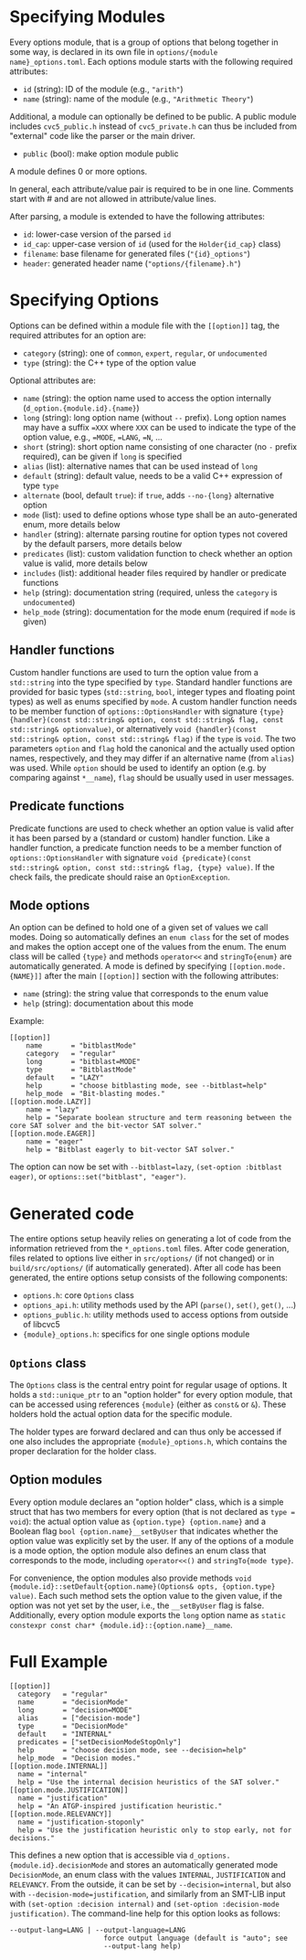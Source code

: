 Specifying Modules
==================

Every options module, that is a group of options that belong together in some
way, is declared in its own file in `options/{module name}_options.toml`. Each
options module starts with the following required attributes:

* `id` (string): ID of the module (e.g., `"arith"`)
* `name` (string): name of the module (e.g., `"Arithmetic Theory"`)

Additional, a module can optionally be defined to be public. A public module
includes `cvc5_public.h` instead of `cvc5_private.h` can thus be included from
"external" code like the parser or the main driver.

* `public` (bool): make option module public

A module defines 0 or more options.

In general, each attribute/value pair is required to be in one line. Comments
start with # and are not allowed in attribute/value lines.

After parsing, a module is extended to have the following attributes:

* `id`: lower-case version of the parsed `id`
* `id_cap`: upper-case version of `id` (used for the `Holder{id_cap}` class)
* `filename`: base filename for generated files (`"{id}_options"`)
* `header`: generated header name (`"options/{filename}.h"`)


Specifying Options
==================

Options can be defined within a module file with the `[[option]]` tag, the
required attributes for an option are:

* `category` (string): one of `common`, `expert`, `regular`, or `undocumented`
* `type` (string): the C++ type of the option value

Optional attributes are:

* `name` (string): the option name used to access the option internally
  (`d_option.{module.id}.{name}`)
* `long` (string): long option name (without `--` prefix). Long option names may
  have a suffix `=XXX` where `XXX` can be used to indicate the type of the
  option value, e.g., `=MODE`, `=LANG`, `=N`, ...
* `short` (string): short option name consisting of one character (no `-` prefix
  required), can be given if `long` is specified
* `alias` (list): alternative names that can be used instead of `long`
* `default` (string): default value, needs to be a valid C++ expression of type
  `type`
* `alternate` (bool, default `true`): if `true`, adds `--no-{long}` alternative
  option
* `mode` (list): used to define options whose type shall be an auto-generated
  enum, more details below
* `handler` (string): alternate parsing routine for option types not covered by
  the default parsers, more details below
* `predicates` (list): custom validation function to check whether an option
  value is valid, more details below
* `includes` (list): additional header files required by handler or predicate
  functions
* `help` (string): documentation string (required, unless the `category` is
  `undocumented`)
* `help_mode` (string): documentation for the mode enum (required if `mode` is
  given)


Handler functions
-----------------

Custom handler functions are used to turn the option value from a `std::string`
into the type specified by `type`. Standard handler functions are provided for
basic types (`std::string`, `bool`, integer types and floating point types) as
well as enums specified by `mode`. A custom handler function needs to be member
function of `options::OptionsHandler` with signature `{type} {handler}(const
std::string& option, const std::string& flag, const std::string& optionvalue)`,
or alternatively `void {handler}(const std::string& option, const std::string&
flag)` if the `type` is `void`. The two parameters `option` and `flag` hold the
canonical and the actually used option names, respectively, and they may differ
if an alternative name (from `alias`) was used. While `option` should be used to
identify an option (e.g. by comparing against `*__name`), `flag` should be
usually used in user messages.


Predicate functions
-------------------

Predicate functions are used to check whether an option value is valid after it
has been parsed by a (standard or custom) handler function. Like a handler
function, a predicate function needs to be a member function of
`options::OptionsHandler` with signature `void {predicate}(const std::string&
option, const std::string& flag, {type} value)`. If the check fails, the
predicate should raise an `OptionException`.


Mode options
------------

An option can be defined to hold one of a given set of values we call modes.
Doing so automatically defines an `enum class` for the set of modes and makes
the option accept one of the values from the enum. The enum class will be called
`{type}` and methods `operator<<` and `stringTo{enum}` are automatically
generated. A mode is defined by specifying `[[option.mode.{NAME}]]` after the
main `[[option]]` section with the following attributes:

* `name` (string): the string value that corresponds to the enum value
* `help` (string): documentation about this mode

Example:

    [[option]]
        name       = "bitblastMode"
        category   = "regular"
        long       = "bitblast=MODE"
        type       = "BitblastMode"
        default    = "LAZY"
        help       = "choose bitblasting mode, see --bitblast=help"
        help_mode  = "Bit-blasting modes."
    [[option.mode.LAZY]]
        name = "lazy"
        help = "Separate boolean structure and term reasoning between the core SAT solver and the bit-vector SAT solver."
    [[option.mode.EAGER]]
        name = "eager"
        help = "Bitblast eagerly to bit-vector SAT solver."

The option can now be set with `--bitblast=lazy`, `(set-option :bitblast
eager)`, or `options::set("bitblast", "eager")`.


Generated code
==============

The entire options setup heavily relies on generating a lot of code from the
information retrieved from the `*_options.toml` files. After code generation,
files related to options live either in `src/options/` (if not changed) or in
`build/src/options/` (if automatically generated). After all code has been
generated, the entire options setup consists of the following components:

* `options.h`: core `Options` class
* `options_api.h`: utility methods used by the API (`parse()`, `set()`, `get()`,
  ...)
* `options_public.h`: utility methods used to access options from outside of
  libcvc5
* `{module}_options.h`: specifics for one single options module


`Options` class
---------------

The `Options` class is the central entry point for regular usage of options. It
holds a `std::unique_ptr` to an "option holder" for every option module, that
can be accessed using references `{module}` (either as `const&` or `&`). These
holders hold the actual option data for the specific module.

The holder types are forward declared and can thus only be accessed if one also
includes the appropriate `{module}_options.h`, which contains the proper
declaration for the holder class.


Option modules
--------------

Every option module declares an "option holder" class, which is a simple struct
that has two members for every option (that is not declared as `type = void`):
the actual option value as `{option.type} {option.name}` and a Boolean flag
`bool {option.name}__setByUser` that indicates whether the option value was
explicitly set by the user. If any of the options of a module is a mode option,
the option module also defines an enum class that corresponds to the mode,
including `operator<<()` and `stringTo{mode type}`.

For convenience, the option modules also provide methods `void
{module.id}::setDefault{option.name}(Options& opts, {option.type} value)`. Each
such method sets the option value to the given value, if the option was not yet
set by the user, i.e., the `__setByUser` flag is false. Additionally, every
option module exports the `long` option name as `static constexpr const char*
{module.id}::{option.name}__name`.


Full Example
============

    [[option]]
      category   = "regular"
      name       = "decisionMode"
      long       = "decision=MODE"
      alias      = ["decision-mode"]
      type       = "DecisionMode"
      default    = "INTERNAL"
      predicates = ["setDecisionModeStopOnly"]
      help       = "choose decision mode, see --decision=help"
      help_mode  = "Decision modes."
    [[option.mode.INTERNAL]]
      name = "internal"
      help = "Use the internal decision heuristics of the SAT solver."
    [[option.mode.JUSTIFICATION]]
      name = "justification"
      help = "An ATGP-inspired justification heuristic."
    [[option.mode.RELEVANCY]]
      name = "justification-stoponly"
      help = "Use the justification heuristic only to stop early, not for decisions."

This defines a new option that is accessible via
`d_options.{module.id}.decisionMode` and stores an automatically generated mode
`DecisionMode`, an enum class with the values `INTERNAL`, `JUSTIFICATION` and
`RELEVANCY`. From the outside, it can be set by `--decision=internal`, but also
with `--decision-mode=justification`, and similarly from an SMT-LIB input with
`(set-option :decision internal)` and `(set-option :decision-mode
justification)`. The command-line help for this option looks as follows:

    --output-lang=LANG | --output-language=LANG
                           force output language (default is "auto"; see
                           --output-lang help)
